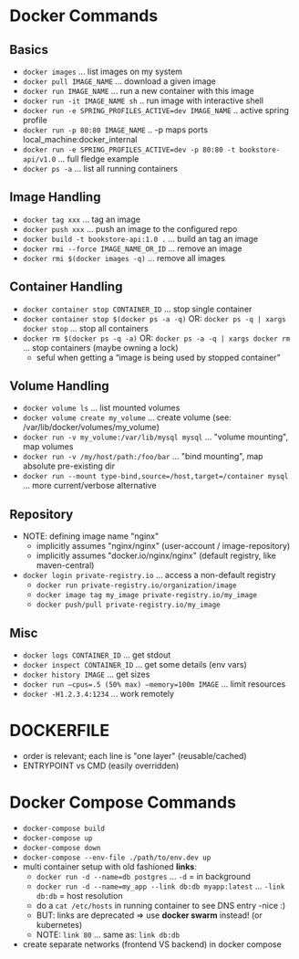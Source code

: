 # Docker Commands

## Basics

* `docker images` ... list images on my system
* `docker pull IMAGE_NAME` ... download a given image
* `docker run IMAGE_NAME` ... run a new container with this image
* `docker run -it IMAGE_NAME sh` .. run image with interactive shell
* `docker run -e SPRING_PROFILES_ACTIVE=dev IMAGE_NAME` .. active spring profile
* `docker run -p 80:80 IMAGE_NAME` .. -p maps ports local_machine:docker_internal
* `docker run -e SPRING_PROFILES_ACTIVE=dev -p 80:80 -t bookstore-api/v1.0` ... full fledge example
* `docker ps -a` ... list all running containers

## Image Handling

* `docker tag xxx` ... tag an image
* `docker push xxx` ... push an image to the configured repo
* `docker build -t bookstore-api:1.0 .` ... build an tag an image
* `docker rmi --force IMAGE_NAME_OR_ID` ... remove an image
* `docker rmi $(docker images -q)` ... remove all images

## Container Handling

* `docker container stop CONTAINER_ID` ... stop single container
* `docker container stop $(docker ps -a -q)` OR: `docker ps -q | xargs docker stop` ... stop all containers
* `docker rm $(docker ps -q -a)` OR: `docker ps -a -q | xargs docker rm` ... stop containers (maybe owning a lock)
  * seful when getting a “image is being used by stopped container”

## Volume Handling

* `docker volume ls` ... list mounted volumes
* `docker volume create my_volume` ... create volume (see: /var/lib/docker/volumes/my_volume)
* `docker run -v my_volume:/var/lib/mysql mysql` ... "volume mounting", map volumes
* `docker run -v /my/host/path:/foo/bar` ... "bind mounting", map absolute pre-existing dir
* `docker run --mount type-bind,source=/host,target=/container mysql` ... more current/verbose alternative

## Repository

* NOTE: defining image name "nginx"
  * implicitly assumes "nginx/nginx" (user-account / image-repository)
  * implicitly assumes "docker.io/nginx/nginx" (default registry, like maven-central)
* `docker login private-registry.io` ... access a non-default registry
  * `docker run private-registry.io/organization/image`
  * `docker image tag my_image private-registry.io/my_image`
  * `docker push/pull private-registry.io/my_image`

## Misc

* `docker logs CONTAINER_ID` ... get stdout
* `docker inspect CONTAINER_ID` ... get some details (env vars)
* `docker history IMAGE` ... get sizes
* `docker run —cpus=.5 (50% max) —memory=100m IMAGE` ... limit resources
* `docker -H1.2.3.4:1234` ... work remotely

# DOCKERFILE

* order is relevant; each line is "one layer" (reusable/cached)
* ENTRYPOINT vs CMD (easily overridden)

# Docker Compose Commands

* `docker-compose build`
* `docker-compose up`
* `docker-compose down`
* `docker-compose --env-file ./path/to/env.dev up`
* multi container setup with old fashioned __links__:
  * `docker run -d --name=db postgres` ... `-d` = in background
  * `docker run -d --name=my_app --link db:db myapp:latest` ... `-link db:db` = host resolution
  * do a `cat /etc/hosts` in running container to see DNS entry -nice :)
  * BUT: links are deprecated => use __docker swarm__ instead! (or kubernetes)
  * NOTE: `link 80` ... same as: `link db:db`
* create separate networks (frontend VS backend) in docker compose
